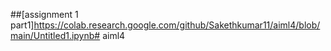 ##[assignment 1 part1]https://colab.research.google.com/github/Sakethkumar11/aiml4/blob/main/Untitled1.ipynb# aiml4
